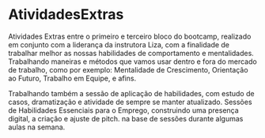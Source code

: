 # AtividadesExtras
Atividades Extras entre o primeiro e terceiro bloco do bootcamp, realizado em conjunto com a liderança da instrutora Liza, com a finalidade de trabalhar melhor as nossas habilidades de comportamento e mentalidades. Trabalhando maneiras e métodos que vamos usar dentro e fora do mercado de trabalho, como por exemplo: Mentalidade de Crescimento, Orientação ao Futuro, Trabalho em Equipe, e afins.

Trabalhando também a sessão de aplicação de habilidades, com estudo de casos, dramatização e atividade de sempre se manter atualizado. 
Sessões de Habilidades Essenciais para o Emprego, construindo uma presença digital, a criação e ajuste de pitch. na base de sessões durante algumas aulas na semana.
